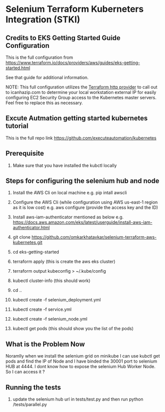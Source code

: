 # Selenium Terraform Kuberneters Integration (STKI)

## Credits to EKS Getting Started Guide Configuration

This is the full configuration from https://www.terraform.io/docs/providers/aws/guides/eks-getting-started.html

See that guide for additional information.

NOTE: This full configuration utilizes the [Terraform http provider](https://www.terraform.io/docs/providers/http/index.html) to call out to icanhazip.com to determine your local workstation external IP for easily configuring EC2 Security Group access to the Kubernetes master servers. Feel free to replace this as necessary.

## Excute Autmation getting started kubernetes tutorial

This is the full repo link https://github.com/executeautomation/kubernetes

## Prerequisite

1. Make sure that you have installed the kubctl locally

## Steps for configuring the selenium hub and node

1. Install the AWS Cli on local machine
    e.g. pip intall awscli

2. Configure the AWS Cli (while configuration using AWS us-east-1 region as it is low cost)
    e.g. aws configure (provide the access key and the ID)

3. Install aws-iam-authenticator mentioned as below
    e.g. https://docs.aws.amazon.com/eks/latest/userguide/install-aws-iam-authenticator.html

4. git clone https://github.com/omkarkhatavkar/selenium-terraform-aws-kubernetes.git

5. cd eks-getting-started

6. terraform apply (this is create the aws eks cluster)

7. terraform output kubeconfig > ~/.kube/config

8. kubectl cluster-info (this should work)

9. cd ..

10. kubectl create -f selenium_deployment.yml

11. kubectl create -f service.yml

12. kubectl create -f selenium_node.yml

13. kubectl get pods (this should show you the list of the pods)

## What is the Problem Now

Noramlly when we install the selenium grid on minikube I can use kubctl get pods and find the IP of Node and I have binded the 30001 port to selenium HUB at 4444. I dont know how to expose the selenium Hub Worker Node. So I can access it ?

## Running the tests

1. update the selenium hub url in tests/test.py and then run python /tests/parallel.py
